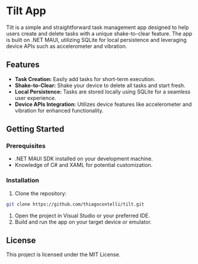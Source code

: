 # Tilt App

Tilt is a simple and straightforward task management app designed to help users create and delete tasks with a unique shake-to-clear feature. The app is built on .NET MAUI, utilizing SQLite for local persistence and leveraging device APIs such as accelerometer and vibration.

## Features

- **Task Creation:** Easily add tasks for short-term execution.
- **Shake-to-Clear:** Shake your device to delete all tasks and start fresh.
- **Local Persistence:** Tasks are stored locally using SQLite for a seamless user experience.
- **Device APIs Integration:** Utilizes device features like accelerometer and vibration for enhanced functionality.

## Getting Started

### Prerequisites

- .NET MAUI SDK installed on your development machine.
- Knowledge of C# and XAML for potential customization.

### Installation

1. Clone the repository:

```bash
git clone https://github.com/thiagocontelli/tilt.git
```

1. Open the project in Visual Studio or your preferred IDE.
2. Build and run the app on your target device or emulator.

## License

This project is licensed under the MIT License.
